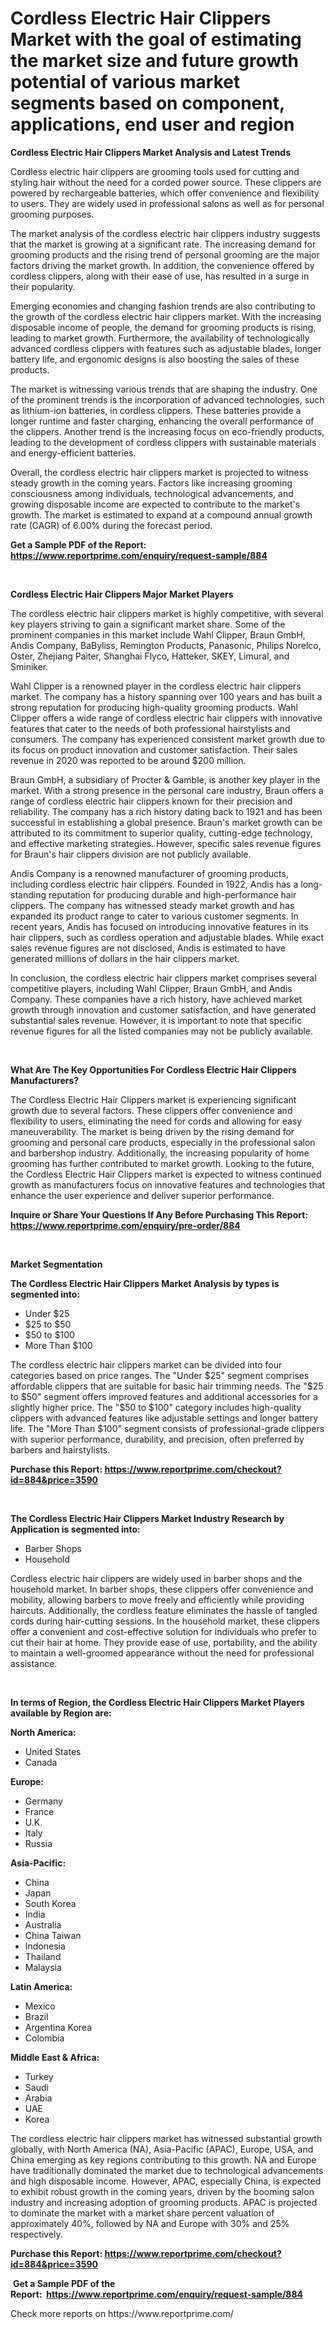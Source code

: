 <p><h1>Cordless Electric Hair Clippers Market with the goal of estimating the market size and future growth potential of various market segments based on component, applications, end user and region</h1></p><p><strong>Cordless Electric Hair Clippers Market Analysis and Latest Trends</strong></p>
<p><p>Cordless electric hair clippers are grooming tools used for cutting and styling hair without the need for a corded power source. These clippers are powered by rechargeable batteries, which offer convenience and flexibility to users. They are widely used in professional salons as well as for personal grooming purposes.</p><p>The market analysis of the cordless electric hair clippers industry suggests that the market is growing at a significant rate. The increasing demand for grooming products and the rising trend of personal grooming are the major factors driving the market growth. In addition, the convenience offered by cordless clippers, along with their ease of use, has resulted in a surge in their popularity.</p><p>Emerging economies and changing fashion trends are also contributing to the growth of the cordless electric hair clippers market. With the increasing disposable income of people, the demand for grooming products is rising, leading to market growth. Furthermore, the availability of technologically advanced cordless clippers with features such as adjustable blades, longer battery life, and ergonomic designs is also boosting the sales of these products.</p><p>The market is witnessing various trends that are shaping the industry. One of the prominent trends is the incorporation of advanced technologies, such as lithium-ion batteries, in cordless clippers. These batteries provide a longer runtime and faster charging, enhancing the overall performance of the clippers. Another trend is the increasing focus on eco-friendly products, leading to the development of cordless clippers with sustainable materials and energy-efficient batteries.</p><p>Overall, the cordless electric hair clippers market is projected to witness steady growth in the coming years. Factors like increasing grooming consciousness among individuals, technological advancements, and growing disposable income are expected to contribute to the market's growth. The market is estimated to expand at a compound annual growth rate (CAGR) of 6.00% during the forecast period.</p></p>
<p><strong>Get a Sample PDF of the Report:&nbsp; <a href="https://www.reportprime.com/enquiry/request-sample/884">https://www.reportprime.com/enquiry/request-sample/884</a></strong></p>
<p>&nbsp;</p>
<p><strong>Cordless Electric Hair Clippers Major Market Players</strong></p>
<p><p>The cordless electric hair clippers market is highly competitive, with several key players striving to gain a significant market share. Some of the prominent companies in this market include Wahl Clipper, Braun GmbH, Andis Company, BaByliss, Remington Products, Panasonic, Philips Norelco, Oster, Zhejiang Paiter, Shanghai Flyco, Hatteker, SKEY, Limural, and Sminiker.</p><p>Wahl Clipper is a renowned player in the cordless electric hair clippers market. The company has a history spanning over 100 years and has built a strong reputation for producing high-quality grooming products. Wahl Clipper offers a wide range of cordless electric hair clippers with innovative features that cater to the needs of both professional hairstylists and consumers. The company has experienced consistent market growth due to its focus on product innovation and customer satisfaction. Their sales revenue in 2020 was reported to be around $200 million.</p><p>Braun GmbH, a subsidiary of Procter & Gamble, is another key player in the market. With a strong presence in the personal care industry, Braun offers a range of cordless electric hair clippers known for their precision and reliability. The company has a rich history dating back to 1921 and has been successful in establishing a global presence. Braun's market growth can be attributed to its commitment to superior quality, cutting-edge technology, and effective marketing strategies. However, specific sales revenue figures for Braun's hair clippers division are not publicly available.</p><p>Andis Company is a renowned manufacturer of grooming products, including cordless electric hair clippers. Founded in 1922, Andis has a long-standing reputation for producing durable and high-performance hair clippers. The company has witnessed steady market growth and has expanded its product range to cater to various customer segments. In recent years, Andis has focused on introducing innovative features in its hair clippers, such as cordless operation and adjustable blades. While exact sales revenue figures are not disclosed, Andis is estimated to have generated millions of dollars in the hair clippers market.</p><p>In conclusion, the cordless electric hair clippers market comprises several competitive players, including Wahl Clipper, Braun GmbH, and Andis Company. These companies have a rich history, have achieved market growth through innovation and customer satisfaction, and have generated substantial sales revenue. However, it is important to note that specific revenue figures for all the listed companies may not be publicly available.</p></p>
<p>&nbsp;</p>
<p><strong>What Are The Key Opportunities For Cordless Electric Hair Clippers Manufacturers?</strong></p>
<p><p>The Cordless Electric Hair Clippers market is experiencing significant growth due to several factors. These clippers offer convenience and flexibility to users, eliminating the need for cords and allowing for easy maneuverability. The market is being driven by the rising demand for grooming and personal care products, especially in the professional salon and barbershop industry. Additionally, the increasing popularity of home grooming has further contributed to market growth. Looking to the future, the Cordless Electric Hair Clippers market is expected to witness continued growth as manufacturers focus on innovative features and technologies that enhance the user experience and deliver superior performance.</p></p>
<p><strong>Inquire or Share Your Questions If Any Before Purchasing This Report: <a href="https://www.reportprime.com/enquiry/pre-order/884">https://www.reportprime.com/enquiry/pre-order/884</a></strong></p>
<p>&nbsp;</p>
<p><strong>Market Segmentation</strong></p>
<p><strong>The Cordless Electric Hair Clippers Market Analysis by types is segmented into:</strong></p>
<p><ul><li>Under $25</li><li>$25 to $50</li><li>$50 to $100</li><li>More Than $100</li></ul></p>
<p><p>The cordless electric hair clippers market can be divided into four categories based on price ranges. The "Under $25" segment comprises affordable clippers that are suitable for basic hair trimming needs. The "$25 to $50" segment offers improved features and additional accessories for a slightly higher price. The "$50 to $100" category includes high-quality clippers with advanced features like adjustable settings and longer battery life. The "More Than $100" segment consists of professional-grade clippers with superior performance, durability, and precision, often preferred by barbers and hairstylists.</p></p>
<p><strong>Purchase this Report:&nbsp;<a href="https://www.reportprime.com/checkout?id=884&price=3590">https://www.reportprime.com/checkout?id=884&price=3590</a></strong></p>
<p>&nbsp;</p>
<p><strong>The Cordless Electric Hair Clippers Market Industry Research by Application is segmented into:</strong></p>
<p><ul><li>Barber Shops</li><li>Household</li></ul></p>
<p><p>Cordless electric hair clippers are widely used in barber shops and the household market. In barber shops, these clippers offer convenience and mobility, allowing barbers to move freely and efficiently while providing haircuts. Additionally, the cordless feature eliminates the hassle of tangled cords during hair-cutting sessions. In the household market, these clippers offer a convenient and cost-effective solution for individuals who prefer to cut their hair at home. They provide ease of use, portability, and the ability to maintain a well-groomed appearance without the need for professional assistance.</p></p>
<p>&nbsp;</p>
<p><strong>In terms of Region, the Cordless Electric Hair Clippers Market Players available by Region are:</strong></p>
<p>
    <p> <strong> North America: </strong>
        <ul>
            <li>United States</li>
            <li>Canada</li>
        </ul>
        </p> 
    <p> <strong> Europe: </strong>
        <ul>
            <li>Germany</li>
            <li>France</li>
            <li>U.K.</li>
            <li>Italy</li>
            <li>Russia</li>
        </ul>
        </p> 
    <p> <strong> Asia-Pacific: </strong>
        <ul>
            <li>China</li>
            <li>Japan</li>
            <li>South Korea</li>
            <li>India</li>
            <li>Australia</li>
            <li>China Taiwan</li>
            <li>Indonesia</li>
            <li>Thailand</li>
            <li>Malaysia</li>
        </ul>
        </p> 
    <p> <strong> Latin America: </strong>
        <ul>
            <li>Mexico</li>
            <li>Brazil</li>
            <li>Argentina Korea</li>
            <li>Colombia</li>
        </ul>
        </p> 
    <p> <strong> Middle East & Africa: </strong>
        <ul>
            <li>Turkey</li>
            <li>Saudi</li>
            <li>Arabia</li>
            <li>UAE</li>
            <li>Korea</li>
        </ul>
    </p>
    </p>
<p><p>The cordless electric hair clippers market has witnessed substantial growth globally, with North America (NA), Asia-Pacific (APAC), Europe, USA, and China emerging as key regions contributing to this growth. NA and Europe have traditionally dominated the market due to technological advancements and high disposable income. However, APAC, especially China, is expected to exhibit robust growth in the coming years, driven by the booming salon industry and increasing adoption of grooming products. APAC is projected to dominate the market with a market share percent valuation of approximately 40%, followed by NA and Europe with 30% and 25% respectively.</p></p>
<p><strong>Purchase this Report: <a href="https://www.reportprime.com/checkout?id=884&price=3590">https://www.reportprime.com/checkout?id=884&price=3590</a></strong></p>
<p>&nbsp;<strong>Get a Sample PDF of the Report:&nbsp;&nbsp;<a href="https://www.reportprime.com/enquiry/request-sample/884">https://www.reportprime.com/enquiry/request-sample/884</a></strong></p>
<p><strong></strong></p>
<p>Check more reports on https://www.reportprime.com/</p>